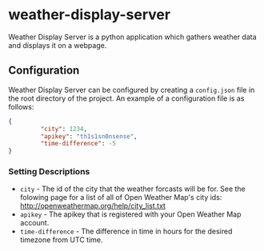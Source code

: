 # weather-display-server
Weather Display Server is a python application which gathers weather data and displays it on a webpage.

## Configuration
Weather Display Server can be configured by creating a `config.json` file in the root directory of the project. An example of a configuration file is as follows:

```json
{                                                                               
         "city": 1234,                                                        
         "apikey": "th1s1sn0nsense",                           
         "time-difference": -5                                                   
}
```

### Setting Descriptions
* `city` - The id of the city that the weather forcasts will be for. See the folowing page for a list of all of Open Weather Map's city ids: http://openweathermap.org/help/city_list.txt
* `apikey` - The apikey that is registered with your Open Weather Map account.
* `time-difference` - The difference in time in hours for the desired timezone from UTC time.
